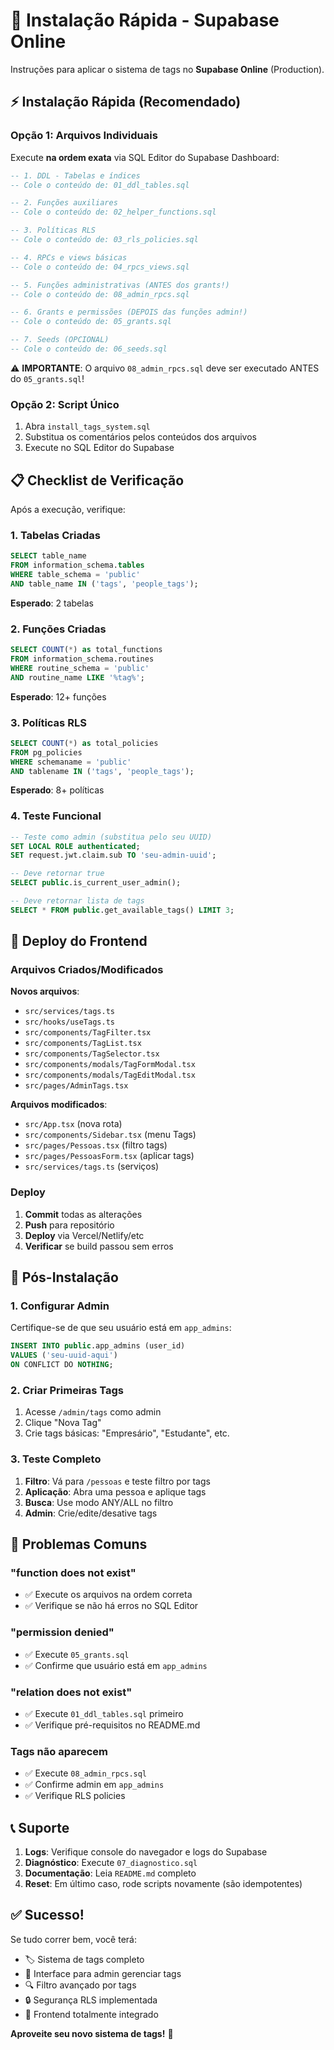 # 🚀 Instalação Rápida - Supabase Online

Instruções para aplicar o sistema de tags no **Supabase Online** (Production).

## ⚡ Instalação Rápida (Recomendado)

### Opção 1: Arquivos Individuais

Execute **na ordem exata** via SQL Editor do Supabase Dashboard:

```sql
-- 1. DDL - Tabelas e índices
-- Cole o conteúdo de: 01_ddl_tables.sql

-- 2. Funções auxiliares  
-- Cole o conteúdo de: 02_helper_functions.sql

-- 3. Políticas RLS
-- Cole o conteúdo de: 03_rls_policies.sql

-- 4. RPCs e views básicas
-- Cole o conteúdo de: 04_rpcs_views.sql

-- 5. Funções administrativas (ANTES dos grants!)
-- Cole o conteúdo de: 08_admin_rpcs.sql

-- 6. Grants e permissões (DEPOIS das funções admin!)
-- Cole o conteúdo de: 05_grants.sql

-- 7. Seeds (OPCIONAL)
-- Cole o conteúdo de: 06_seeds.sql
```

⚠️ **IMPORTANTE**: O arquivo `08_admin_rpcs.sql` deve ser executado ANTES do `05_grants.sql`!

### Opção 2: Script Único

1. Abra `install_tags_system.sql`
2. Substitua os comentários pelos conteúdos dos arquivos
3. Execute no SQL Editor do Supabase

## 📋 Checklist de Verificação

Após a execução, verifique:

### 1. Tabelas Criadas
```sql
SELECT table_name 
FROM information_schema.tables 
WHERE table_schema = 'public' 
AND table_name IN ('tags', 'people_tags');
```
**Esperado**: 2 tabelas

### 2. Funções Criadas
```sql
SELECT COUNT(*) as total_functions
FROM information_schema.routines 
WHERE routine_schema = 'public' 
AND routine_name LIKE '%tag%';
```
**Esperado**: 12+ funções

### 3. Políticas RLS
```sql
SELECT COUNT(*) as total_policies
FROM pg_policies 
WHERE schemaname = 'public' 
AND tablename IN ('tags', 'people_tags');
```
**Esperado**: 8+ políticas

### 4. Teste Funcional
```sql
-- Teste como admin (substitua pelo seu UUID)
SET LOCAL ROLE authenticated;
SET request.jwt.claim.sub TO 'seu-admin-uuid';

-- Deve retornar true
SELECT public.is_current_user_admin();

-- Deve retornar lista de tags
SELECT * FROM public.get_available_tags() LIMIT 3;
```

## 🔧 Deploy do Frontend

### Arquivos Criados/Modificados

**Novos arquivos**:
- `src/services/tags.ts`
- `src/hooks/useTags.ts` 
- `src/components/TagFilter.tsx`
- `src/components/TagList.tsx`
- `src/components/TagSelector.tsx`
- `src/components/modals/TagFormModal.tsx`
- `src/components/modals/TagEditModal.tsx`
- `src/pages/AdminTags.tsx`

**Arquivos modificados**:
- `src/App.tsx` (nova rota)
- `src/components/Sidebar.tsx` (menu Tags)
- `src/pages/Pessoas.tsx` (filtro tags)
- `src/pages/PessoasForm.tsx` (aplicar tags)
- `src/services/tags.ts` (serviços)

### Deploy

1. **Commit** todas as alterações
2. **Push** para repositório
3. **Deploy** via Vercel/Netlify/etc
4. **Verificar** se build passou sem erros

## 🎯 Pós-Instalação

### 1. Configurar Admin

Certifique-se de que seu usuário está em `app_admins`:

```sql
INSERT INTO public.app_admins (user_id) 
VALUES ('seu-uuid-aqui') 
ON CONFLICT DO NOTHING;
```

### 2. Criar Primeiras Tags

1. Acesse `/admin/tags` como admin
2. Clique "Nova Tag"
3. Crie tags básicas: "Empresário", "Estudante", etc.

### 3. Teste Completo

1. **Filtro**: Vá para `/pessoas` e teste filtro por tags
2. **Aplicação**: Abra uma pessoa e aplique tags
3. **Busca**: Use modo ANY/ALL no filtro
4. **Admin**: Crie/edite/desative tags

## 🚨 Problemas Comuns

### "function does not exist"
- ✅ Execute os arquivos na ordem correta
- ✅ Verifique se não há erros no SQL Editor

### "permission denied"  
- ✅ Execute `05_grants.sql`
- ✅ Confirme que usuário está em `app_admins`

### "relation does not exist"
- ✅ Execute `01_ddl_tables.sql` primeiro
- ✅ Verifique pré-requisitos no README.md

### Tags não aparecem
- ✅ Execute `08_admin_rpcs.sql`
- ✅ Confirme admin em `app_admins`
- ✅ Verifique RLS policies

## 📞 Suporte

1. **Logs**: Verifique console do navegador e logs do Supabase
2. **Diagnóstico**: Execute `07_diagnostico.sql`
3. **Documentação**: Leia `README.md` completo
4. **Reset**: Em último caso, rode scripts novamente (são idempotentes)

## ✅ Sucesso!

Se tudo correr bem, você terá:

- 🏷️ Sistema de tags completo
- 👥 Interface para admin gerenciar tags  
- 🔍 Filtro avançado por tags
- 🔒 Segurança RLS implementada
- 📱 Frontend totalmente integrado

**Aproveite seu novo sistema de tags!** 🎉
